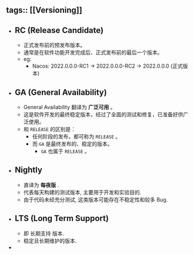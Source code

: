tags:: [[Versioning]]
---

- ## RC (Release Candidate)
	- 正式发布前的预发布版本。
	- 通常是在软件功能开发完成后、正式发布前的最后一个版本。
	- eg:
		- Nacos: 2022.0.0.0-RC1 -> 2022.0.0.0-RC2 -> 2022.0.0.0 (正式版本)
- ## GA (General Availability)
	- General Availability 翻译为 **广泛可用** 。
	- 这是软件开发的最终稳定版本，经过了全面的测试和修复，已准备好供广泛使用。
	- 和 `RELEASE` 的区别是：
		- 任何阶段的发布，都可称为 `RELEASE` 。
		- 而 `GA` 是最终发布的、稳定的版本。
			- `GA` 也属于 `RELEASE` 。
- ## Nightly
	- 直译为 **每夜版** .
	- 代表每天构建的测试版本, 主要用于开发和实验目的.
	- 由于代码未经充分测试, 这类版本可能存在不稳定性和较多 Bug.
- ## LTS (Long Term Support)
	- 即 长期支持 版本.
	- 稳定且长期维护的版本.
-